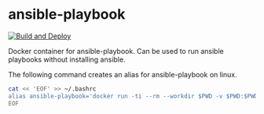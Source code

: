# ansible-playbook

[![Build and Deploy](https://github.com/TheoKeen/ansible-playbook/actions/workflows/docker-image.yml/badge.svg)](https://github.com/TheoKeen/ansible-playbook/actions/workflows/docker-image.yml)

Docker container for ansible-playbook.
Can be used to run ansible playbooks without installing ansible.

The following command creates an alias for ansible-playbook on linux.


```bash
cat << 'EOF' >> ~/.bashrc
alias ansible-playbook='docker run -ti --rm --workdir $PWD -v $PWD:$PWD -v $(readlink -f $SSH_AUTH_SOCK):/ssh-agent -e SSH_AUTH_SOCK=/ssh-agent theokeen/ansible-playbook'
EOF

```



